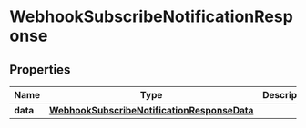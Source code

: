 

# WebhookSubscribeNotificationResponse


## Properties

| Name | Type | Description | Notes |
|------------ | ------------- | ------------- | -------------|
|**data** | [**WebhookSubscribeNotificationResponseData**](WebhookSubscribeNotificationResponseData.md) |  |  [optional] |



